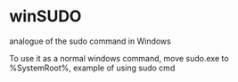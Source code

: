 # winSUDO
analogue of the sudo command in Windows

To use it as a normal windows command, move sudo.exe to %SystemRoot%, example of using sudo cmd

